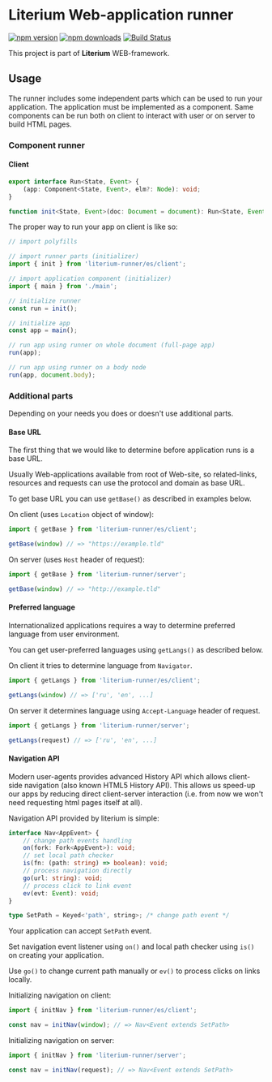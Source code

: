 # Literium Web-application runner

[![npm version](https://badge.fury.io/js/literium-runner.svg)](https://badge.fury.io/js/literium-runner)
[![npm downloads](https://img.shields.io/npm/dm/literium-runner.svg)](https://www.npmjs.com/package/literium-runner)
[![Build Status](https://travis-ci.org/katyo/literium.svg?branch=master)](https://travis-ci.org/katyo/literium)

This project is part of **Literium** WEB-framework.

## Usage

The runner includes some independent parts which can be used to run your application.
The application must be implemented as a component.
Same components can be run both on client to interact with user or on server to build HTML pages.

### Component runner

#### Client

```typescript
export interface Run<State, Event> {
    (app: Component<State, Event>, elm?: Node): void;
}

function init<State, Event>(doc: Document = document): Run<State, Event>;
```

The proper way to run your app on client is like so:

```typescript
// import polyfills

// import runner parts (initializer)
import { init } from 'literium-runner/es/client';

// import application component (initializer)
import { main } from './main';

// initialize runner
const run = init();

// initialize app
const app = main();

// run app using runner on whole document (full-page app)
run(app);

// run app using runner on a body node
run(app, document.body);
```

### Additional parts

Depending on your needs you does or doesn't use additional parts.

#### Base URL

The first thing that we would like to determine before application runs is a base URL.

Usually Web-applications available from root of Web-site, so related-links, resources and requests can use the protocol and domain as base URL.

To get base URL you can use `getBase()` as described in examples below.

On client (uses `Location` object of window):

```typescript
import { getBase } from 'literium-runner/es/client';

getBase(window) // => "https://example.tld"
```

On server (uses `Host` header of request):

```typescript
import { getBase } from 'literium-runner/server';

getBase(window) // => "http://example.tld"
```

#### Preferred language

Internationalized applications requires a way to determine preferred language from user environment.

You can get user-preferred languages using `getLangs()` as described below.

On client it tries to determine language from `Navigator`.

```typescript
import { getLangs } from 'literium-runner/es/client';

getLangs(window) // => ['ru', 'en', ...]
```

On server it determines language using `Accept-Language` header of request.

```typescript
import { getLangs } from 'literium-runner/server';

getLangs(request) // => ['ru', 'en', ...]
```

#### Navigation API

Modern user-agents provides advanced History API which allows client-side navigation (also known HTML5 History API).
This allows us speed-up our apps by reducing direct client-server interaction (i.e. from now we won't need requesting html pages itself at all).

Navigation API provided by literium is simple:

```typescript
interface Nav<AppEvent> {
    // change path events handling
    on(fork: Fork<AppEvent>): void;
    // set local path checker
    is(fn: (path: string) => boolean): void;
    // process navigation directly
    go(url: string): void;
    // process click to link event
    ev(evt: Event): void;
}

type SetPath = Keyed<'path', string>; /* change path event */
```

Your application can accept `SetPath` event.

Set navigation event listener using `on()` and local path checker using `is()` on creating your application.

Use `go()` to change current path manually or `ev()` to process clicks on links locally.

Initializing navigation on client:

```typescript
import { initNav } from 'literium-runner/es/client';

const nav = initNav(window); // => Nav<Event extends SetPath>
```

Initializing navigation on server:

```typescript
import { initNav } from 'literium-runner/server';

const nav = initNav(request); // => Nav<Event extends SetPath>
```
